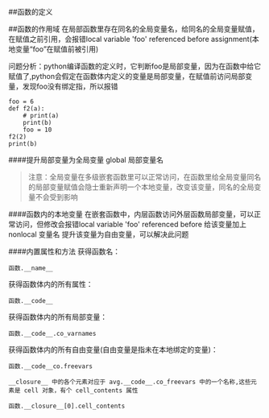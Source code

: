 ##函数的定义



##函数的作用域
在局部函数里存在同名的全局变量名，给同名的全局变量赋值，在赋值之前引用，会报错local variable 'foo' referenced before assignment(本地变量“foo”在赋值前被引用)

问题分析：python编译函数的定义时，它判断foo是局部变量，因为在函数中给它赋值了,python会假定在函数体内定义的变量是局部变量，在赋值前访问局部变量，发现foo没有绑定指，所以报错

    foo = 6
    def f2(a):
    	# print(a)
    	print(b)
    	foo = 10
    f2(2)
    print(b)
    
####提升局部变量为全局变量
    global 局部变量名
    
>注意：全局变量在多级嵌套函数里可以正常访问，在函数里给全局变量同名的局部变量赋值会隐士重新声明一个本地变量，改变该变量，同名的全局变量不会受到影响

####函数内的本地变量
在嵌套函数中，内层函数访问外层函数局部变量，可以正常访问，但修改会报错local variable 'foo' referenced before
给该变量加上 nonlocal 变量名 提升该变量为自由变量，可以解决此问题

####内置属性和方法
获得函数名：
    
    函数.__name__

获得函数体内的所有属性：
    
    函数.__code__

获得函数体内的所有局部变量：
    
    函数.__code__.co_varnames
    
获得函数体内的所有自由变量(自由变量是指未在本地绑定的变量)：

    函数.__code__co.freevars

    __closure__ 中的各个元素对应于 avg.__code__.co_freevars 中的一个名称,这些元素是 cell 对象，有个 cell_contents 属性
    
    函数.__closure__[0].cell_contents




